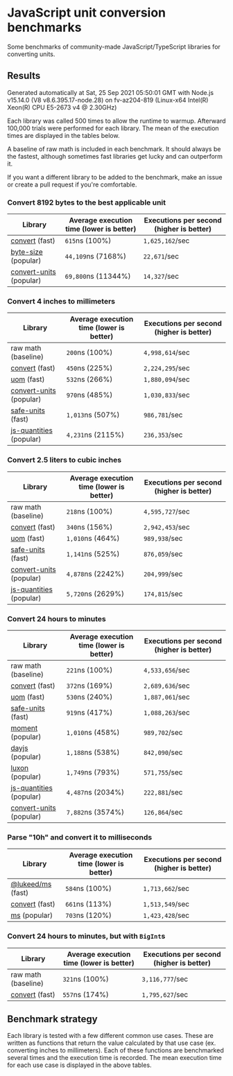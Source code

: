 # JavaScript unit conversion benchmarks

Some benchmarks of community-made JavaScript/TypeScript libraries for converting units.

## Results

<!-- beginblock(results) -->

Generated automatically at Sat, 25 Sep 2021 05:50:01 GMT with Node.js v15.14.0 (V8 v8.6.395.17-node.28) on fv-az204-819 (Linux-x64 Intel(R) Xeon(R) CPU E5-2673 v4 @ 2.30GHz)

Each library was called 500 times to allow the runtime to warmup.
Afterward 100,000 trials were performed for each library.
The mean of the execution times are displayed in the tables below.

A baseline of raw math is included in each benchmark.
It should always be the fastest, although sometimes fast libraries get lucky and can outperform it.

If you want a different library to be added to the benchmark, make an issue or create a pull request if you're comfortable.

### Convert 8192 bytes to the best applicable unit

| Library                                                            | Average execution time (lower is better) | Executions per second (higher is better) |
| ------------------------------------------------------------------ | ---------------------------------------- | ---------------------------------------- |
| [convert](https://npmjs.com/package/convert) (fast)                | `615`ns (100%)                           | `1,625,162`/sec                          |
| [byte-size](https://npmjs.com/package/byte-size) (popular)         | `44,109`ns (7168%)                       | `22,671`/sec                             |
| [convert-units](https://npmjs.com/package/convert-units) (popular) | `69,800`ns (11344%)                      | `14,327`/sec                             |

### Convert 4 inches to millimeters

| Library                                                            | Average execution time (lower is better) | Executions per second (higher is better) |
| ------------------------------------------------------------------ | ---------------------------------------- | ---------------------------------------- |
| raw math (baseline)                                                | `200`ns (100%)                           | `4,998,614`/sec                          |
| [convert](https://npmjs.com/package/convert) (fast)                | `450`ns (225%)                           | `2,224,295`/sec                          |
| [uom](https://npmjs.com/package/uom) (fast)                        | `532`ns (266%)                           | `1,880,094`/sec                          |
| [convert-units](https://npmjs.com/package/convert-units) (popular) | `970`ns (485%)                           | `1,030,833`/sec                          |
| [safe-units](https://npmjs.com/package/safe-units) (fast)          | `1,013`ns (507%)                         | `986,781`/sec                            |
| [js-quantities](https://npmjs.com/package/js-quantities) (popular) | `4,231`ns (2115%)                        | `236,353`/sec                            |

### Convert 2.5 liters to cubic inches

| Library                                                            | Average execution time (lower is better) | Executions per second (higher is better) |
| ------------------------------------------------------------------ | ---------------------------------------- | ---------------------------------------- |
| raw math (baseline)                                                | `218`ns (100%)                           | `4,595,727`/sec                          |
| [convert](https://npmjs.com/package/convert) (fast)                | `340`ns (156%)                           | `2,942,453`/sec                          |
| [uom](https://npmjs.com/package/uom) (fast)                        | `1,010`ns (464%)                         | `989,938`/sec                            |
| [safe-units](https://npmjs.com/package/safe-units) (fast)          | `1,141`ns (525%)                         | `876,059`/sec                            |
| [convert-units](https://npmjs.com/package/convert-units) (popular) | `4,878`ns (2242%)                        | `204,999`/sec                            |
| [js-quantities](https://npmjs.com/package/js-quantities) (popular) | `5,720`ns (2629%)                        | `174,815`/sec                            |

### Convert 24 hours to minutes

| Library                                                            | Average execution time (lower is better) | Executions per second (higher is better) |
| ------------------------------------------------------------------ | ---------------------------------------- | ---------------------------------------- |
| raw math (baseline)                                                | `221`ns (100%)                           | `4,533,656`/sec                          |
| [convert](https://npmjs.com/package/convert) (fast)                | `372`ns (169%)                           | `2,689,636`/sec                          |
| [uom](https://npmjs.com/package/uom) (fast)                        | `530`ns (240%)                           | `1,887,061`/sec                          |
| [safe-units](https://npmjs.com/package/safe-units) (fast)          | `919`ns (417%)                           | `1,088,263`/sec                          |
| [moment](https://npmjs.com/package/moment) (popular)               | `1,010`ns (458%)                         | `989,702`/sec                            |
| [dayjs](https://npmjs.com/package/dayjs) (popular)                 | `1,188`ns (538%)                         | `842,090`/sec                            |
| [luxon](https://npmjs.com/package/luxon) (popular)                 | `1,749`ns (793%)                         | `571,755`/sec                            |
| [js-quantities](https://npmjs.com/package/js-quantities) (popular) | `4,487`ns (2034%)                        | `222,881`/sec                            |
| [convert-units](https://npmjs.com/package/convert-units) (popular) | `7,882`ns (3574%)                        | `126,864`/sec                            |

### Parse "10h" and convert it to milliseconds

| Library                                                   | Average execution time (lower is better) | Executions per second (higher is better) |
| --------------------------------------------------------- | ---------------------------------------- | ---------------------------------------- |
| [@lukeed/ms](https://npmjs.com/package/@lukeed/ms) (fast) | `584`ns (100%)                           | `1,713,662`/sec                          |
| [convert](https://npmjs.com/package/convert) (fast)       | `661`ns (113%)                           | `1,513,549`/sec                          |
| [ms](https://npmjs.com/package/ms) (popular)              | `703`ns (120%)                           | `1,423,428`/sec                          |

### Convert 24 hours to minutes, but with `BigInt`s

| Library                                             | Average execution time (lower is better) | Executions per second (higher is better) |
| --------------------------------------------------- | ---------------------------------------- | ---------------------------------------- |
| raw math (baseline)                                 | `321`ns (100%)                           | `3,116,777`/sec                          |
| [convert](https://npmjs.com/package/convert) (fast) | `557`ns (174%)                           | `1,795,627`/sec                          |

<!-- endblock(results) -->

## Benchmark strategy

Each library is tested with a few different common use cases.
These are written as functions that return the value calculated by that use case (ex. converting inches to millimeters).
Each of these functions are benchmarked several times and the execution time is recorded.
The mean execution time for each use case is displayed in the above tables.

